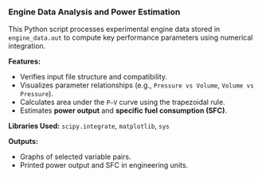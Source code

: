 ### Engine Data Analysis and Power Estimation

This Python script processes experimental engine data stored in `engine_data.out` to compute key performance parameters using numerical integration.

**Features:**
- Verifies input file structure and compatibility.
- Visualizes parameter relationships (e.g., `Pressure vs Volume`, `Volume vs Pressure`).
- Calculates area under the `P–V` curve using the trapezoidal rule.
- Estimates **power output** and **specific fuel consumption (SFC)**.

**Libraries Used:** `scipy.integrate`, `matplotlib`, `sys`

**Outputs:**
- Graphs of selected variable pairs.
- Printed power output and SFC in engineering units.
